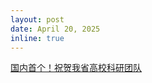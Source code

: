 ```yaml
---
layout: post
date: April 20, 2025
inline: true
---
```


<a href="https://mp.weixin.qq.com/s/XanXHZGAots2Wg8IayB9ag">国内首个！祝贺我省高校科研团队</a>
